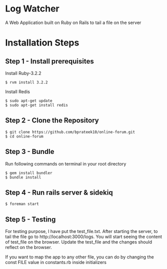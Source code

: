 # Log Watcher

A Web Application built on Ruby on Rails to tail a file on the server

# Installation Steps

## Step 1 - Install prerequisites

Install Ruby-3.2.2

    $ rvm install 3.2.2
Install Redis

    $ sudo apt-get update
    $ sudo apt-get install redis

## Step 2 - Clone the Repository

    $ git clone https://github.com/bprateek10/online-forum.git
    $ cd online-forum

## Step 3 - Bundle

Run following commands on terminal in your root directory

    $ gem install bundler
    $ bundle install

## Step 4 - Run rails server & sidekiq

    $ foreman start

## Step 5 - Testing
For testing purpose, I have put the test_file.txt. After starting the server, to tail the file go to http://localhost:3000/logs. You will start seeing the content of test_file on the browser. Update the test_file and the changes should reflect on the browser. 

If you want to map the app to any other file, you can do by changing the const FILE value in constants.rb inside initializers


